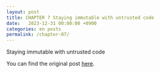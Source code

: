 ```yaml
---
layout: post
title: CHAPTER 7 Staying immutable with untrusted code
date:   2023-12-31 00:00:00 +0900
categories: en posts
permalink: /chapter-07/
---
```


Staying immutable with untrusted code

You can find the original post [here](https://livebook.manning.com/book/grokking-simplicity/chapter-7/).